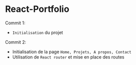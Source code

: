 # React-Portfolio

Commit 1:
- `Initialisation` du projet

Commit 2:
- Initialisation de la page `Home, Projets, A propos, Contact`
- Utilisation de `React router` et mise en place des routes